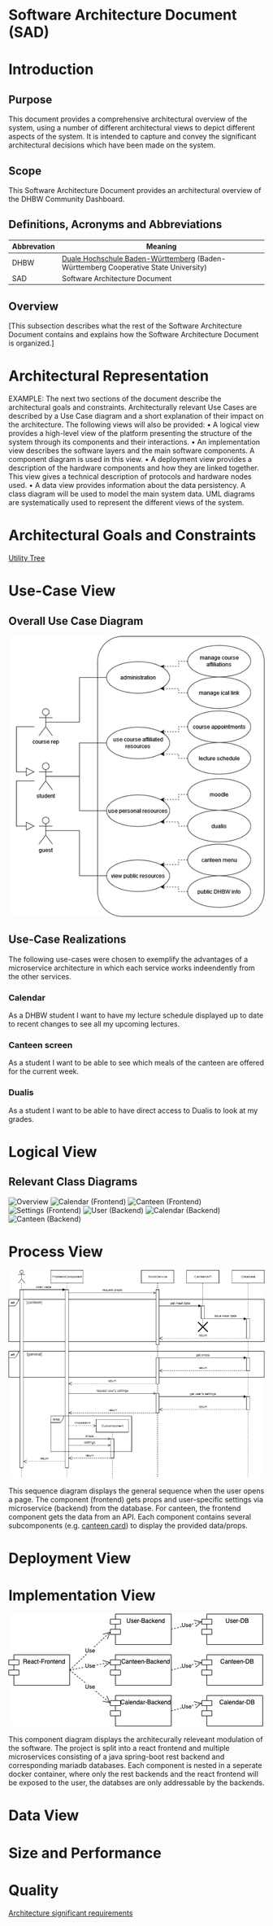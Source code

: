 # Software Architecture Document (SAD)

# Introduction
## Purpose
This document provides a comprehensive architectural overview of the system, using a number of different architectural views to depict different aspects of the system. It is intended to capture and convey the significant architectural decisions which have been made on the system.

## Scope
This Software Architecture Document provides an architectural overview of the DHBW Community Dashboard.

## Definitions, Acronyms and Abbreviations
Abbrevation | Meaning
----------- | ---------------------------
DHBW        | [Duale Hochschule Baden-Württemberg](https://de.wikipedia.org/wiki/Duale_Hochschule_Baden-W%C3%BCrttemberg_Karlsruhe) (Baden-Württemberg                   Cooperative State University)
SAD         | Software Architecture Document


## Overview
[This subsection describes what the rest of the Software Architecture Document contains and explains how the Software Architecture Document is organized.]

# Architectural Representation
EXAMPLE:
The next two sections of the document describe the architectural goals and constraints.
Architecturally relevant Use Cases are described by a Use Case diagram and a short explanation
of their impact on the architecture. The following views will also be provided:
• A logical view provides a high-level view of the platform presenting the structure of the
system through its components and their interactions.
• An implementation view describes the software layers and the main software
components. A component diagram is used in this view.
• A deployment view provides a description of the hardware components and how they
are linked together. This view gives a technical description of protocols and hardware
nodes used.
• A data view provides information about the data persistency. A class diagram will be used
to model the main system data.
UML diagrams are systematically used to represent the different views of the system.

# Architectural Goals and Constraints
[Utility Tree](../architecture_significant_requirements/utility_tree.md)

# Use-Case View 

## Overall Use Case Diagram
![Overall Use-Case Diagram](../use_case_diagrams/UCD1_overall.png)

## Use-Case Realizations
The following use-cases were chosen to exemplify the advantages of a microservice architecture in which each service works indeendently from the other services.

### Calendar
As a DHBW student I want to have my lecture schedule displayed up to date to recent changes to see all my upcoming lectures.

### Canteen screen
As a student I want to be able to see which meals of the canteen are offered for the current week.

### Dualis
As a student I want to be able to have direct access to Dualis to look at my grades.

# Logical View
## Relevant Class Diagrams
![Overview](class_diagrams/CD1_overview.png)
![Calendar (Frontend)](CD2_frontend_calendar.png)
![Canteen (Frontend)](class_diagrams/CD3_frontend_canteen.png)
![Settings (Frontend)](class_diagrams/CD4_frontend_settings.png)
![User (Backend)](class_diagrams/CD5_backend_user.png)
![Calendar (Backend)](class_diagrams/CD6_backend_calendar.png)
![Canteen (Backend)](class_diagrams/CD7_backend_canteen.png)

# Process View

![sequence diagram](../sequence_diagrams/SD0_Components.png)

This sequence diagram displays the general sequence when the user opens a page. The component (frontend) gets props and user-specific settings via microservice (backend) from the database. For canteen, the frontend component gets the data from an API. Each component contains several subcomponents (e.g. [canteen card](https://dhbwcd-dev.mush-it.com/canteen/default)) to display the provided data/props.

# Deployment View

# Implementation View

![component diagram](../component_diagrams/CD1_components.png)

This component diagram displays the architecurally releveant modulation of the software. The project is split into a react frontend and multiple microservices consisting of a java spring-boot rest backend and corresponding mariadb databases. Each component is nested in a seperate docker container, where only the rest backends and the react frontend will be exposed to the user, the databses are only addressable by the backends.

# Data View

# Size and Performance

# Quality
[Architecture significant requirements](../architecture_significant_requirements/architecture_decisions_and_design_patterns.md)
